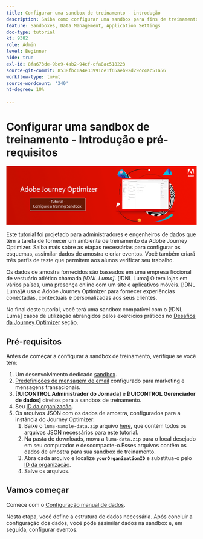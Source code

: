 ```yaml
---
title: Configurar uma sandbox de treinamento - introdução
description: Saiba como configurar uma sandbox para fins de treinamento. Siga as etapas necessárias para configurar os esquemas, assimilar dados de amostra e criar eventos.
feature: Sandboxes, Data Management, Application Settings
doc-type: tutorial
kt: 9382
role: Admin
level: Beginner
hide: true
exl-id: 8fa673de-9be9-4ab2-94cf-cfa8ac518223
source-git-commit: 8538fbc0a4e33991ce1f65aeb92d29cc4ac51a56
workflow-type: tm+mt
source-wordcount: '340'
ht-degree: 10%

---
```


# Configurar uma sandbox de treinamento - Introdução e pré-requisitos

![Tutorial de banner - Configurar uma sandbox de treinamento](./assets/ajo-banner-configure-training-sandbox.png)

Este tutorial foi projetado para administradores e engenheiros de dados que têm a tarefa de fornecer um ambiente de treinamento da Adobe Journey Optimizer. Saiba mais sobre as etapas necessárias para configurar os esquemas, assimilar dados de amostra e criar eventos. Você também criará três perfis de teste que permitem aos alunos verificar seu trabalho.

Os dados de amostra fornecidos são baseados em uma empresa ficcional de vestuário atlético chamada _[!DNL Luma]_. [!DNL Luma] O tem lojas em vários países, uma presença online com um site e aplicativos móveis. [!DNL Luma]A usa o Adobe Journey Optimizer para fornecer experiências conectadas, contextuais e personalizadas aos seus clientes.

No final deste tutorial, você terá uma sandbox compatível com o [!DNL Luma] casos de utilização abrangidos pelos exercícios práticos no [Desafios da Journey Optimizer](/help/challenges/introduction-and-prerequisites.md) seção.

## Pré-requisitos

Antes de começar a configurar a sandbox de treinamento, verifique se você tem:

1. Um desenvolvimento dedicado [sandbox](https://experienceleague.adobe.com/docs/journey-optimizer-learn/tutorials/access-control/create-and-manage-sandboxes.html?lang=en).
1. [Predefinições de mensagem de email](https://experienceleague.adobe.com/docs/journey-optimizer-learn/tutorials/channel-configuration/set-up-email-channel.html?lang=en) configurado para marketing e mensagens transacionais.
1. **[!UICONTROL Administrador do Jornada]** e **[!UICONTROL Gerenciador de dados]** direitos para a sandbox de treinamento.
1. Seu [ID da organização](https://experienceleague.adobe.com/docs/core-services/interface/administration/organizations.html?lang=pt-BR).
1. Os arquivos JSON com os dados de amostra, configurados para a instância do Journey Optimizer:
   1. Baixe o `luma-sample-data.zip` arquivo [here](/help/tutorial-configure-a-training-sandbox/assets/luma-data/luma-sample-data.zip), que contém todos os arquivos JSON necessários para este tutorial.
   1. Na pasta de downloads, mova a `luma-data.zip` para o local desejado em seu computador e descompacte-o.Esses arquivos contêm os dados de amostra para sua sandbox de treinamento.
   1. Abra cada arquivo e localize **`yourOrganizationID`** e substitua-o pelo [ID da organização](https://experienceleague.adobe.com/docs/core-services/interface/administration/organizations.html?lang=pt-BR).
   1. Salve os arquivos.

## Vamos começar

Comece com o [Configuração manual de dados](/help/tutorial-configure-a-training-sandbox/manual-data-set-up.md).

Nesta etapa, você define a estrutura de dados necessária. Após concluir a configuração dos dados, você pode assimilar dados na sandbox e, em seguida, configurar eventos.
